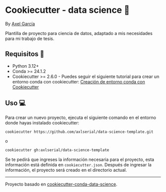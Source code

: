 # Cookiecutter - data science :cookie:
By [Axel García](https://github.com/axlserial)

Plantilla de proyecto para ciencia de datos, adaptado a mis necesidades para mi trabajo de tesis.

## Requisitos :pushpin:
- Python 3.12+
- Conda >= 24.1.2
- Cookiecutter >= 2.6.0 - Puedes seguir el siguiente tutorial para crear un entorno conda con cookiecutter: [Creación de entorno conda con Cookiecutter](cookiecutter-installation.md)

## Uso :computer:
Para crear un nuevo proyecto, ejecuta el siguiente comando en el entorno donde hayas instalado cookiecutter:

```bash
cookiecutter https://github.com/axlserial/data-science-template.git
```
o
```bash
cookiecutter gh:axlserial/data-science-template
```

Se te pedirá que ingreses la información necesaria para el proyecto, esta información está definida en `cookiecutter.json`. Después de ingresar la información, el proyecto será creado en el directorio actual.

---
Proyecto basado en [cookiecutter-conda-data-science](https://github.com/jvelezmagic/cookiecutter-conda-data-science).